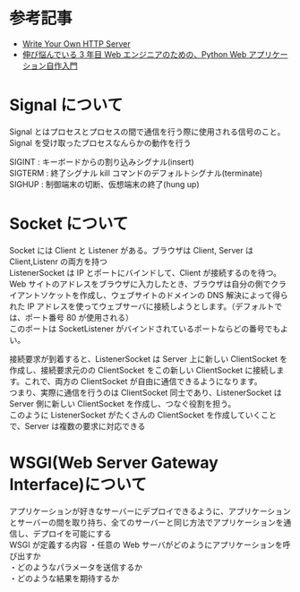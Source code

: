 # 参考記事

- [Write Your Own HTTP Server](https://betterprogramming.pub/writing-your-own-http-server-introduction-b2f94581268b)
- [伸び悩んでいる 3 年目 Web エンジニアのための、Python Web アプリケーション自作入門](https://zenn.dev/bigen1925/books/introduction-to-web-application-with-python)

# Signal について

Signal とはプロセスとプロセスの間で通信を行う際に使用される信号のこと。<br>
Signal を受け取ったプロセスなんらかの動作を行う<br>

SIGINT : キーボードからの割り込みシグナル(insert)<br>
SIGTERM : 終了シグナル kill コマンドのデフォルトシグナル(terminate)<br>
SIGHUP : 制御端末の切断、仮想端末の終了(hung up)<br>

# Socket について

Socket には Client と Listener がある。ブラウザは Client, Server は Client,Listenr の両方を持つ<br>
ListenerSocket は IP とポートにバインドして、Client が接続するのを待つ。<br>
Web サイトのアドレスをブラウザに入力したとき、ブラウザは自分の側でクライアントソケットを作成し、ウェブサイトのドメインの DNS 解決によって得られた IP アドレスを使ってウェブサーバに接続しようとします。（デフォルトでは、ポート番号 80 が使用される）<br>
このポートは SocketListener がバインドされているポートならどの番号でもよい。<br>

接続要求が到着すると、ListenerSocket は Server 上に新しい ClientSocket を作成し、接続要求元のの ClientSocket をこの新しい ClientSocket に接続します。これで、両方の ClientSocket が自由に通信できるようになります。<br>
つまり、実際に通信を行うのは ClientSocket 同士であり、ListenerSocket は Server 側に新しい ClientSocket を作成し、つなぐ役割を担う。<br>
このように ListenerSocket がたくさんの ClientSocket を作成していくことで、Server は複数の要求に対応できる<br>

# WSGI(Web Server Gateway Interface)について

アプリケーションが好きなサーバーにデプロイできるように、アプリケーションとサーバーの間を取り持ち、全てのサーバーと同じ方法でアプリケーションを通信し、デプロイを可能にする<br>
WSGI が定義する内容
・任意の Web サーバがどのようにアプリケーションを呼び出すか<br>
・どのようなパラメータを送信するか<br>
・どのような結果を期待するか<br>
